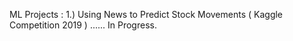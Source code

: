ML Projects :
1.) Using News to Predict Stock Movements ( Kaggle Competition 2019 )   ...... In Progress.

